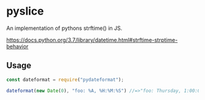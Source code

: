 # pyslice

An implementation of pythons strftime() in JS.

<https://docs.python.org/3.7/library/datetime.html#strftime-strptime-behavior>

## Usage

```js
const dateformat = require("pydateformat");

dateformat(new Date(0), "foo: %A, %H:%M:%S") //=>"foo: Thursday, 1:00:00"
```
